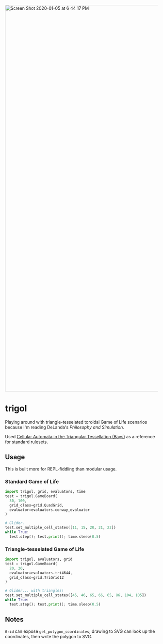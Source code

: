 <img width="1268" alt="Screen Shot 2020-01-05 at 6 44 17 PM" src="https://user-images.githubusercontent.com/4955943/71791916-a00c2200-302e-11ea-9ed8-0a3cb4997443.png">

# trigol

Playing around with triangle-tesselated toroidal Game of Life scenarios because I'm reading DeLanda's *Philosophy and Simulation.*

Used [Cellular Automata in the Triangular Tessellation (Bays)](https://wpmedia.wolfram.com/uploads/sites/13/2018/02/08-2-4.pdf) as a reference for standard rulesets.

## Usage

This is built more for REPL-fiddling than modular usage.

### Standard Game of Life

```python
import trigol, grid, evaluators, time
test = trigol.GameBoard(
  30, 100,
  grid_class=grid.QuadGrid,
  evaluator=evaluators.conway_evaluator
)

# Glider.
test.set_multiple_cell_states([11, 15, 20, 21, 22])
while True:
  test.step(); test.print(); time.sleep(0.5)
```

### Triangle-tesselated Game of Life

```python
import trigol, evaluators, grid
test = trigol.GameBoard(
  20, 20,
  evaluator=evaluators.tri4644,
  grid_class=grid.TriGrid12
)

# Glider... with triangles!
test.set_multiple_cell_states([45, 46, 65, 66, 65, 86, 104, 105])
while True:
  test.step(); test.print(); time.sleep(0.5)
```

## Notes

`Grid` can expose `get_polygon_coordinates`; drawing to SVG can look up the coordinates, then write the polygon to SVG.
